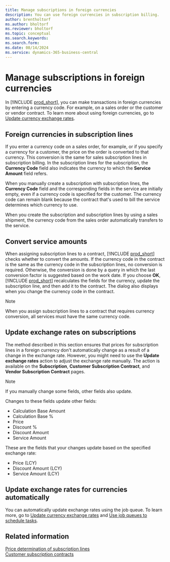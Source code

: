 ```yaml
---
title: Manage subscriptions in foreign currencies 
description: You can use foreign currencies in subscription billing.
author: brentholtorf
ms.author: bholtorf
ms.reviewer: bholtorf
ms.topic: conceptual
ms.search.keywords: 
ms.search.form: 
ms.date: 08/14/2024
ms.service: dynamics-365-business-central
---
```


# Manage subscriptions in foreign currencies

In [!INCLUDE [prod_short](../../includes/prod_short.md)], you can make transactions in foreign currencies by entering a currency code. For example, on a sales order or the customer or vendor contract. To learn more about using foreign currencies, go to [Update currency exchange rates](../../finance-how-update-currencies.md).

## Foreign currencies in subscription lines

If you enter a currency code on a sales order, for example, or if you specify a currency for a customer, the price on the order is converted to that currency. This conversion is the same for sales subscription lines in subscription billing. In the subscription lines for the subscription, the **Currency Code** field also indicates the currency to which the **Service Amount** field refers.

When you manually create a subscription with subscription lines, the **Currency Code** field and the corresponding fields in the service are initially empty, even if a currency code is specified for the customer. The currency code can remain blank because the contract that's used to bill the service determines which currency to use.

When you create the subscription and subscription lines by using a sales shipment, the currency code from the sales order automatically transfers to the service.

## Convert service amounts

When assigning subscription lines to a contract, [!INCLUDE [prod_short](../../includes/prod_short.md)] checks whether to convert the amounts. If the currency code in the contract is the same as the currency code in the subscription lines, no conversion is required. Otherwise, the conversion is done by a query in which the last conversion factor is suggested based on the work date. If you choose **OK**, [!INCLUDE [prod_short](../../includes/prod_short.md)] recalculates the fields for the currency, update the subscription line, and then add it to the contract. The dialog also displays when you change the currency code in the contract.

> [!NOTE]
> When you assign subscription lines to a contract that requires currency conversion, all services must have the same currency code.

## Update exchange rates on subscriptions

The method described in this section ensures that prices for subscription lines in a foreign currency don't automatically change as a result of a change in the exchange rate. However, you might need to use the **Update exchange rates** action to adjust the exchange rate manually. The action is available on the **Subscription**, **Customer Subscription Contract**, and **Vendor Subscription Contract** pages.

> [!NOTE]
> If you manually change some fields, other fields also update.
>
> Changes to these fields update other fields:
>
> * Calculation Base Amount
> * Calculation Base %
> * Price
> * Discount %
> * Discount Amount
> * Service Amount
>
> These are the fields that your changes update based on the specified exchange rate:
>
> * Price (LCY)
> * Discount Amount (LCY)
> * Service Amount (LCY)

## Update exchange rates for currencies automatically

You can automatically update exchange rates using the job queue. To learn more, go to [Update currency exchange rates](../../finance-how-update-currencies.md) and [Use job queues to schedule tasks](../../admin-job-queues-schedule-tasks.md).

## Related information

[Price determination of subscription lines](price-calculation.md)  
[Customer subscription contracts](../working-with-contracts/customer-contracts.md)  